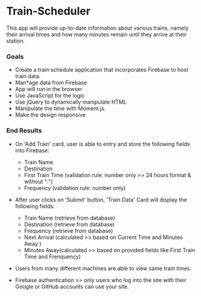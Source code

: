# Train-Scheduler
This app will provide up-to-date information about various trains, namely their arrival times and how many minutes remain until they arrive at their station.

### Goals
* Create a train schedule application that incorporates Firebase to host train data. 
* Man*age data from Firebase
* App will run in the browser
* Use JavaScript for the logic
* Use jQuery to dynamically manipulate HTML
* Manipulate the time with Moment.js.
* Make the design responsive

### End Results
* On 'Add Train' card, user is able to entry and store the following fields into Firebase:
    - Train Name
    - Destination 
    - First Train Time (validation rule: number only >> 24 hours format & without ":")
    - Frequency (validation rule: number only)

* After user clicks on 'Submit' button, 'Train Data' Card will display the following fields:
    - Train Name (retrieve from database)
    - Destination (retrieve from database)
    - Frequency (retrieve from database)
    - Next Arrival (calculated >> based on Current Time and Minutes Away )
    - Minutes Away(calculated >> based on provided fields like First Train Time and Frenquency)

* Users from many different machines are able to view same train times.

* Firebase authentication >> only users who log into the site with their Google or GitHub accounts can use your site. 


